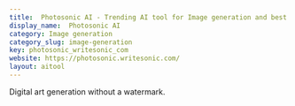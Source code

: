 ```yaml
---
title:  Photosonic AI - Trending AI tool for Image generation and best alternatives
display_name:  Photosonic AI
category: Image generation
category_slug: image-generation
key: photosonic_writesonic_com
website: https://photosonic.writesonic.com/
layout: aitool
---
```


Digital art generation without a watermark.
